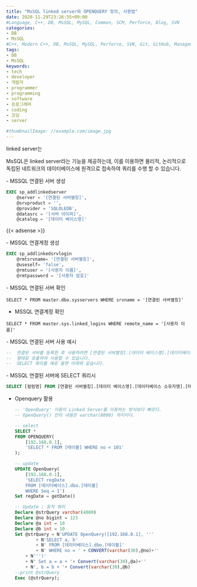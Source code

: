 ```yaml
---
title: "MsSQL linked server와 OPENQUERY 정의, 사용법"
date: 2020-11-29T23:26:55+09:00
#Language, C++, DB, MsSQL, MySQL, Common, SCM, Perforce, Blog, SVN
categories:
- DB
- MsSQL
#C++, Modern C++, DB, MsSQL, MySQL, Perforce, SVN, Git, GitHub, Management, Blog, Hugo, Architecture
tags:
- DB
- MsSQL
keywords:
- tech
- developer
- 개발자
- programmer
- programming
- software
- 프로그래머
- coding
- 코딩
- server

#thumbnailImage: //example.com/image.jpg
---
```


linked server는 

MsSQL은 linked server라는 기능을 제공하는데, 이를 이용하면 물리적, 논리적으로 독립된 네트워크의 데이터베이스에 원격으로 접속하여 쿼리를 수행 할 수 있습니다.

<!--more-->

\- MSSQL 연결된 서버 생성

```sql
EXEC sp_addlinkedserver
    @server = '[연결된 서버별칭]',
    @srvproduct = '',
    @provider = 'SQLOLEDB',
    @datasrc = '[서버 아이피]',
    @catalog = '[데이터 베이스명]'
```

{{< adsense >}}

\- MSSQL 연결계정 생성

```sql
EXEC sp_addlinkedsrvlogin
    @rmtsrvname= '[연결된 서버별칭]',
    @useself= 'false',
    @rmtuser = '[사용자 이름]',
    @rmtpassword = '[사용자 암호]'
```


\- MSSQL 연결된 서버 확인

```mssql
SELECT * FROM master.dbo.sysservers WHERE srvname = '[연결된 서버별칭]'
```

- MSSQL 연결계정 확인

```mssql
SELECT * FROM master.sys.linked_logins WHERE remote_name = '[사용자 이름]'
```


\- MSSQL 연결된 서버 사용 예시

```sql
--  연결된 서버를 등록한 후 사용하려면 [연결된 서버별칭].[데이터 베이스명].[데이터베이스 소유자명].[테이블명]
--  형태로 호출하여 사용할 수 있습니다.
--  SELECT 쿼리를 예로 들면 아래와 같습니다.

```


\- MSSQL 연결된 서버에 SELECT 쿼리시

```sql
SELECT [컬럼명] FROM [연결된 서버별칭].[데이터 베이스명].[데이터베이스 소유자명].[테이블명] WHERE [조건절]
```


- Openquery 활용

  ``` sql
  -- 'OpenQuery' 이용이 Linked Server를 이용하는 방식보다 빠르다.
  -- OpenQuery() 안의 내용은 varchar(8000) 까지이다.
  
  -- select
  SELECT *
  FROM OPENQUERY(
      [192.168.0.1],
      'SELECT * FROM [테이블] WHERE no < 101'
  );
  
  -- update
  UPDATE OpenQuery(
      [192.168.0.1],
      'SELECT regDate
      FROM [데이터베이스].dbo.[테이블]
      WHERE Seq = 1')
  Set regDate = getDate()
  
  -- Update : 동적 쿼리
  Declare @strQuery varchar(4000)
  Declare @no bigint = 123
  Declare @a int = 10
  Declare @b int = 10
  Set @strQuery = N'UPDATE OpenQuery([192.168.0.1], '''
          + N'SELECT a, b'
          + N' FROM [데이터베이스].dbo.[테이블]'
          + N' WHERE no = ' + CONVERT(varchar(30),@no)+''
      + N''')'
      + N' Set a = a + '+ Convert(varchar(30),@a)+''
      + N', b = b + '+ Convert(varchar(30),@b)
  --print @strQuery
  Exec (@strQuery);
  ```

  